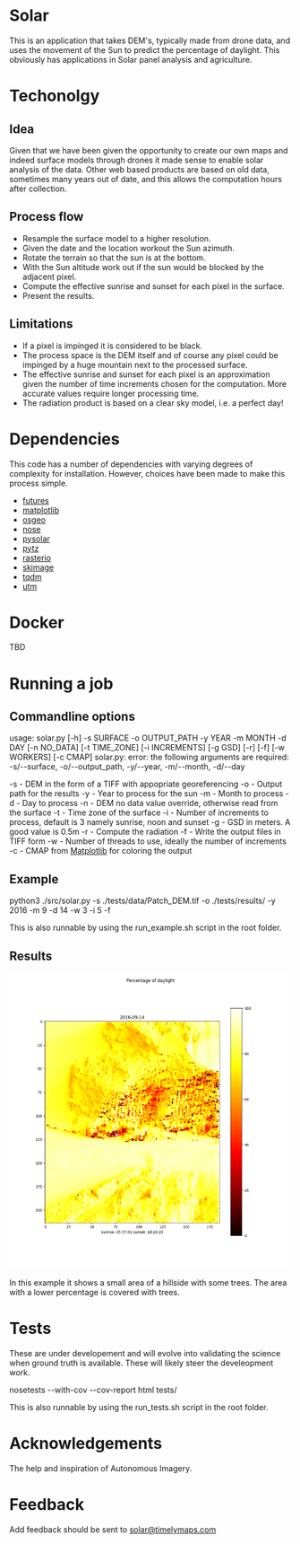 # Solar
This is an application that takes DEM's, typically made from drone data, and uses the movement of the Sun to predict the percentage of daylight. This obviously has applications in Solar panel analysis and agriculture.

# Techonolgy
## Idea
Given that we have been given the opportunity to create our own maps and indeed surface models through drones it made sense to enable solar analysis of the data. Other web based products are based on old data, sometimes many years out of date, and this allows the computation hours after collection.

## Process flow
* Resample the surface model to a higher resolution.
* Given the date and the location workout the Sun azimuth.
* Rotate the terrain so that the sun is at the bottom.
* With the Sun altitude work out if the sun would be blocked by the adjacent pixel.
* Compute the effective sunrise and sunset for each pixel in the surface.
* Present the results.

## Limitations
* If a pixel is impinged it is considered to be black.
* The process space is the DEM itself and of course any pixel could be impinged by a huge mountain next to the processed surface.
* The effective sunrise and sunset for each pixel is an approximation given the number of time increments chosen for the computation. More accurate values require longer processing time.
* The radiation product is based on a clear sky model, i.e. a perfect day!

# Dependencies
This code has a number of dependencies with varying degrees of complexity for installation. However, choices have been made to make this process simple.

* [futures](https://pypi.python.org/pypi/futures)
* [matplotlib](https://matplotlib.org/)
* [osgeo](https://pypi.python.org/pypi/GDAL)
* [nose](http://nose.readthedocs.io/en/latest/)
* [pysolar](https://pypi.python.org/pypi/Pysolar)
* [pytz](https://pypi.python.org/pypi/pytz)
* [rasterio](https://github.com/mapbox/rasterio)
* [skimage](http://scikit-image.org/)
* [tqdm](https://pypi.python.org/pypi/tqdm)
* [utm](https://pypi.python.org/pypi/utm)

# Docker
TBD

# Running a job
## Commandline options
usage: solar.py [-h] -s SURFACE -o OUTPUT_PATH -y YEAR -m MONTH -d DAY
                [-n NO_DATA] [-t TIME_ZONE] [-i INCREMENTS] [-g GSD] [-r] [-f]
                [-w WORKERS] [-c CMAP]
solar.py: error: the following arguments are required: -s/--surface, -o/--output_path, -y/--year, -m/--month, -d/--day

-s - DEM in the form of a TIFF with appopriate georeferencing
-o - Output path for the results
-y - Year to process for the sun
-m - Month to process
-d - Day to process
-n - DEM no data value override, otherwise read from the surface
-t - Time zone of the surface
-i - Number of increments to process, default is 3 namely sunrise, noon and sunset
-g - GSD in meters. A good value is 0.5m
-r - Compute the radiation
-f - Write the output files in TIFF form
-w - Number of threads to use, ideally the number of increments
-c - CMAP from [Matplotlib](https://matplotlib.org/users/colormaps.html) for coloring the output

## Example
python3 ./src/solar.py -s ./tests/data/Patch_DEM.tif -o ./tests/results/ -y 2016 -m 9 -d 14 -w 3 -i 5 -f

This is also runnable by using the run_example.sh script in the root folder.

## Results

![Percent Light](/examples/Patch_DEM_2016-09-14_light_perc.png)

In this example it shows a small area of a hillside with some trees. The area with a lower percentage is covered with trees.

# Tests
These are under developement and will evolve into validating the science when ground truth is available. These will likely steer the develeopment work.

nosetests --with-cov --cov-report html  tests/

This is also runnable by using the run_tests.sh script in the root folder.

# Acknowledgements
The help and inspiration of Autonomous Imagery.

# Feedback

Add feedback should be sent to solar@timelymaps.com
